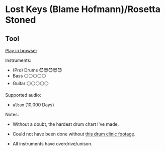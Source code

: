 # Lost Keys \(Blame Hofmann\)/Rosetta Stoned

## Tool


[Play in browser](http://pages.cs.wisc.edu/~tolly/customs/?title=lost-keys-blame-hoffman-rosetta-stoned&artist=tool)

Instruments:

  * (Pro) Drums 😈😈😈😈😈
  * Bass ⚪️⚪️⚪️⚪️⚪️
  * Guitar ⚪️⚪️⚪️⚪️⚪️

Supported audio:

  * `album` (10,000 Days)

Notes:

  * Without a doubt, the hardest drum chart I've made.

  * Could not have been done without [this drum clinic footage](https://www.youtube.com/watch?v=Dh3z__10bhg).

  * All instruments have overdrive/unison.

